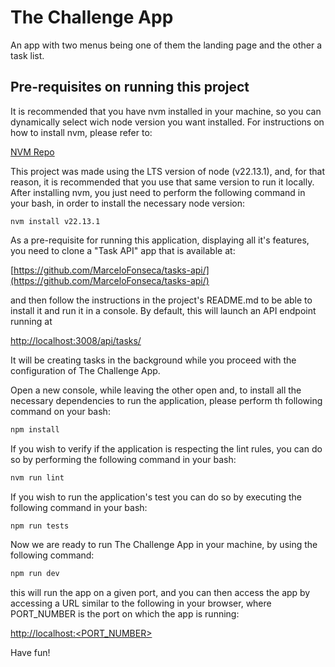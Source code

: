 # The Challenge App

An app with two menus being one of them the landing page and the other a task list.

## Pre-requisites on running this project

It is recommended that you have nvm installed in your machine, so you can dynamically select wich node version you want installed. For instructions on how to install nvm, please refer to:

[NVM Repo](https://github.com/nvm-sh/nvm)

This project was made using the LTS version of node (v22.13.1), and, for that reason, it is recommended that you use that same version to run it locally. After installing nvm, you just need to perform the following command in your bash, in order to install the necessary node version:

`nvm install v22.13.1`

As a pre-requisite for running this application, displaying all it's features, you need to clone a "Task API" app that is available at:

[https://github.com/MarceloFonseca/tasks-api/](https://github.com/MarceloFonseca/tasks-api/)

and then follow the instructions in the project's README.md to be able to install it and run it in a console.
By default, this will launch an API endpoint running at

[http://localhost:3008/api/tasks/](http://localhost:3008/api/tasks/)

It will be creating tasks in the background while you proceed with the configuration of The Challenge App.

Open a new console, while leaving the other open and, to install all the necessary dependencies to run the application, please perform th following command on your bash:

```bash
npm install
```

If you wish to verify if the application is respecting the lint rules, you can do so by performing the following command in your bash:

```bash
nvm run lint
```

If you wish to run the application's test you can do so by executing the following command in your bash:

```bash
npm run tests
```

Now we are ready to run The Challenge App in your machine, by using the following command:

```bash
npm run dev
```

this will run the app on a given port, and you can then access the app by accessing a URL similar to the following in your browser, where PORT_NUMBER is the port on which the app is running:

[http://localhost:<PORT_NUMBER>](http://localhost:<PORT_NUMBER>)

Have fun!


